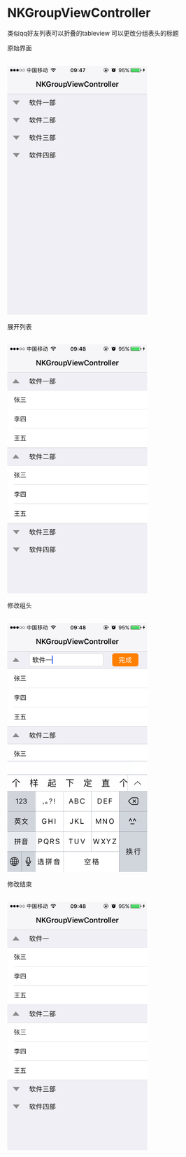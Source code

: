 # NKGroupViewController
类似qq好友列表可以折叠的tableview  可以更改分组表头的标题  
<br>
<p>原始界面</p>
<br>
<img src="https://github.com/kSimpleCoder/NKGroupViewController/blob/master/original.PNG" width = "320" alt="原始界面" align=center/>
<br>
<p>展开列表</p>
<br>
<img src="https://github.com/kSimpleCoder/NKGroupViewController/blob/master/unfold.PNG" width = "320" alt="展开列表" align=center/>
<br>
<p>修改组头</p>
<br>
<img src="https://github.com/kSimpleCoder/NKGroupViewController/blob/master/modify.PNG" width = "320" alt="修改组头" align=center/>
<br>
<p>修改结束</p>
<br>
<img src="https://github.com/kSimpleCoder/NKGroupViewController/blob/master/finally.PNG" width = "320" alt="修改结束" align=center/>
